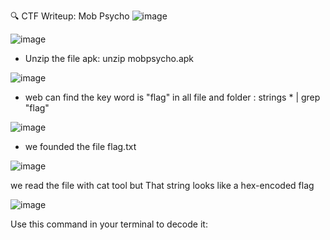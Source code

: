 🔍 CTF Writeup: Mob Psycho
![image](https://github.com/user-attachments/assets/6b928f22-5cd8-4532-8d95-74e7ccc6f426)


![image](https://github.com/user-attachments/assets/7e2b63a4-e3b5-4c9d-992a-6df97105862f)

- Unzip  the file apk: unzip mobpsycho.apk

![image](https://github.com/user-attachments/assets/95379508-9a6c-4dc6-93a4-758e1154c759)

- web can  find the key word is "flag" in all file and folder : strings * | grep "flag" 

![image](https://github.com/user-attachments/assets/2799cfd8-d797-47a2-b1cd-01282661b3cd)

- we founded the  file flag.txt

![image](https://github.com/user-attachments/assets/9003f438-c3f2-4ae8-9ce9-72ab0c4505bd)

we  read the file with cat tool but That string looks like a hex-encoded flag

![image](https://github.com/user-attachments/assets/3ddc1a48-8c04-48a2-a6d7-9797f31053f8)



Use this command in your terminal to decode it: 


